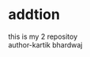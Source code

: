 # addtion
this is my 2 repositoy
<br>
author-kartik bhardwaj 
<html>
  <head>
    <title>
      name
  </head>
      <body>
        <div style="color:red;">
          hello world 
        </div>
      </body>
</html>
